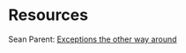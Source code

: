 

# Resources
Sean Parent: [Exceptions the other way around](https://www.youtube.com/watch?v=mkkaAWNE-Ig)